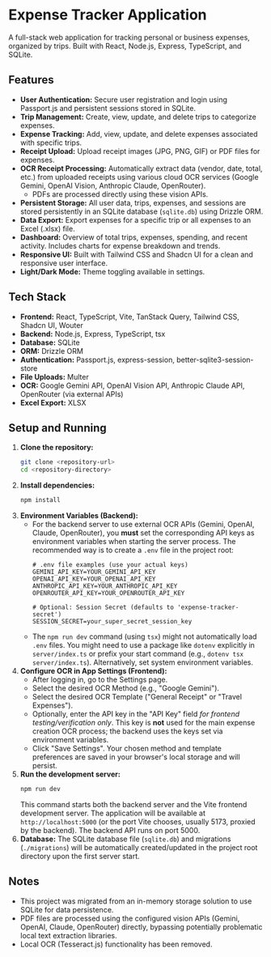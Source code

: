 # Expense Tracker Application

A full-stack web application for tracking personal or business expenses, organized by trips. Built with React, Node.js, Express, TypeScript, and SQLite.

## Features

*   **User Authentication:** Secure user registration and login using Passport.js and persistent sessions stored in SQLite.
*   **Trip Management:** Create, view, update, and delete trips to categorize expenses.
*   **Expense Tracking:** Add, view, update, and delete expenses associated with specific trips.
*   **Receipt Upload:** Upload receipt images (JPG, PNG, GIF) or PDF files for expenses.
*   **OCR Receipt Processing:** Automatically extract data (vendor, date, total, etc.) from uploaded receipts using various cloud OCR services (Google Gemini, OpenAI Vision, Anthropic Claude, OpenRouter).
    *   PDFs are processed directly using these vision APIs.
*   **Persistent Storage:** All user data, trips, expenses, and sessions are stored persistently in an SQLite database (`sqlite.db`) using Drizzle ORM.
*   **Data Export:** Export expenses for a specific trip or all expenses to an Excel (.xlsx) file.
*   **Dashboard:** Overview of total trips, expenses, spending, and recent activity. Includes charts for expense breakdown and trends.
*   **Responsive UI:** Built with Tailwind CSS and Shadcn UI for a clean and responsive user interface.
*   **Light/Dark Mode:** Theme toggling available in settings.

## Tech Stack

*   **Frontend:** React, TypeScript, Vite, TanStack Query, Tailwind CSS, Shadcn UI, Wouter
*   **Backend:** Node.js, Express, TypeScript, tsx
*   **Database:** SQLite
*   **ORM:** Drizzle ORM
*   **Authentication:** Passport.js, express-session, better-sqlite3-session-store
*   **File Uploads:** Multer
*   **OCR:** Google Gemini API, OpenAI Vision API, Anthropic Claude API, OpenRouter (via external APIs)
*   **Excel Export:** XLSX

## Setup and Running

1.  **Clone the repository:**
    ```bash
    git clone <repository-url>
    cd <repository-directory>
    ```
2.  **Install dependencies:**
    ```bash
    npm install
    ```
3.  **Environment Variables (Backend):**
    *   For the backend server to use external OCR APIs (Gemini, OpenAI, Claude, OpenRouter), you **must** set the corresponding API keys as environment variables when starting the server process. The recommended way is to create a `.env` file in the project root:
        ```dotenv
        # .env file examples (use your actual keys)
        GEMINI_API_KEY=YOUR_GEMINI_API_KEY
        OPENAI_API_KEY=YOUR_OPENAI_API_KEY
        ANTHROPIC_API_KEY=YOUR_ANTHROPIC_API_KEY
        OPENROUTER_API_KEY=YOUR_OPENROUTER_API_KEY

        # Optional: Session Secret (defaults to 'expense-tracker-secret')
        SESSION_SECRET=your_super_secret_session_key
        ```
    *   The `npm run dev` command (using `tsx`) might not automatically load `.env` files. You might need to use a package like `dotenv` explicitly in `server/index.ts` or prefix your start command (e.g., `dotenv tsx server/index.ts`). Alternatively, set system environment variables.
4.  **Configure OCR in App Settings (Frontend):**
    *   After logging in, go to the Settings page.
    *   Select the desired OCR Method (e.g., "Google Gemini").
    *   Select the desired OCR Template ("General Receipt" or "Travel Expenses").
    *   Optionally, enter the API key in the "API Key" field *for frontend testing/verification only*. This key is **not** used for the main expense creation OCR process; the backend uses the keys set via environment variables.
    *   Click "Save Settings". Your chosen method and template preferences are saved in your browser's local storage and will persist.
4.  **Run the development server:**
    ```bash
    npm run dev
    ```
    This command starts both the backend server and the Vite frontend development server. The application will be available at `http://localhost:5000` (or the port Vite chooses, usually 5173, proxied by the backend). The backend API runs on port 5000.
5.  **Database:** The SQLite database file (`sqlite.db`) and migrations (`./migrations`) will be automatically created/updated in the project root directory upon the first server start.

## Notes

*   This project was migrated from an in-memory storage solution to use SQLite for data persistence.
*   PDF files are processed using the configured vision APIs (Gemini, OpenAI, Claude, OpenRouter) directly, bypassing potentially problematic local text extraction libraries.
*   Local OCR (Tesseract.js) functionality has been removed.
